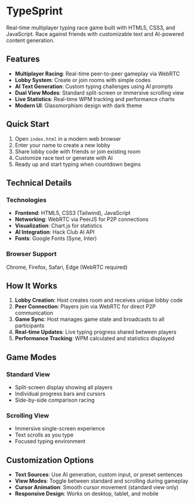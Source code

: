 # TypeSprint

Real-time multiplayer typing race game built with HTML5, CSS3, and JavaScript. Race against friends with customizable text and AI-powered content generation.

## Features

- **Multiplayer Racing**: Real-time peer-to-peer gameplay via WebRTC
- **Lobby System**: Create or join rooms with simple codes
- **AI Text Generation**: Custom typing challenges using AI prompts
- **Dual View Modes**: Standard split-screen or immersive scrolling view
- **Live Statistics**: Real-time WPM tracking and performance charts
- **Modern UI**: Glassmorphism design with dark theme

## Quick Start

1. Open `index.html` in a modern web browser
2. Enter your name to create a new lobby
3. Share lobby code with friends or join existing room
4. Customize race text or generate with AI
5. Ready up and start typing when countdown begins

## Technical Details

### Technologies
- **Frontend**: HTML5, CSS3 (Tailwind), JavaScript
- **Networking**: WebRTC via PeerJS for P2P connections
- **Visualization**: Chart.js for statistics
- **AI Integration**: Hack Club AI API
- **Fonts**: Google Fonts (Syne, Inter)

### Browser Support
Chrome, Firefox, Safari, Edge (WebRTC required)

## How It Works

1. **Lobby Creation**: Host creates room and receives unique lobby code
2. **Peer Connection**: Players join via WebRTC for direct P2P communication
3. **Game Sync**: Host manages game state and broadcasts to all participants
4. **Real-time Updates**: Live typing progress shared between players
5. **Performance Tracking**: WPM calculated and statistics displayed

## Game Modes

### Standard View
- Split-screen display showing all players
- Individual progress bars and cursors
- Side-by-side comparison racing

### Scrolling View
- Immersive single-screen experience
- Text scrolls as you type
- Focused typing environment

## Customization Options

- **Text Sources**: Use AI generation, custom input, or preset sentences
- **View Modes**: Toggle between standard and scrolling during gameplay
- **Cursor Animation**: Smooth cursor movement (standard view only)
- **Responsive Design**: Works on desktop, tablet, and mobile